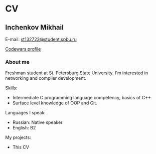 # CV

## Inchenkov Mikhail

E-mail: [st132723@student.spbu.ru](mailto:st132723@student.spbu.ru)

[Codewars profile](https://www.codewars.com/users/decemberisautumn)

### About me

Freshman student at St. Petersburg State University. I'm interested in networking and compiler development.

Skills:
- Intermediate C programming language competency, basics of C++
- Surface level knowledge of OOP and Git.

Languages I speak:
- Russian: Native speaker
- English: B2

My projects:

- This CV
